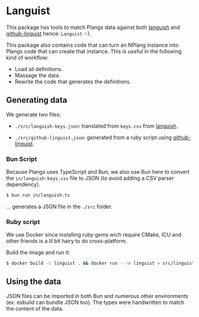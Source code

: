 # Languist

This package has tools to match Plangs data against both [languish](https://github.com/tjpalmer/languish) and [github-linguist](https://github.com/github-linguist/linguist) hence: `Languist` :-).

This package also contains code that can turn an NPlang instance into Plangs code that can create that instance. This is useful in the following kind of workflow:

* Load all definitions.
* Massage the data.
* Rewrite the code that generates the definitions.

## Generating data

We generate two files:

* `./src/languish-keys.json`: translated from `keys.csv` from [languish](https://github.com/tjpalmer/languish).

* `./src/github-linguist.json`: generated from a ruby script using [github-linguist](https://github.com/github-linguist/linguist).

### Bun Script

Because Plangs uses TypeScript and Bun, we also use Bun here to convert the `in/languish-keys.csv` file to JSON (to avoid adding a CSV parser dependency).

```sh
$ bun run in/languish.ts
```

... generates a JSON file in the `./src` folder.

### Ruby script

We use Docker since installing ruby gems wich require CMake,
ICU and other friends is a lil bit hairy to do cross-platform.

Build the image and run it:

```sh
$ docker build -t linguist . && docker run --rm linguist > src/linguist.json
```

## Using the data

JSON files can be imported in both Bun and numerous other environments (ex: esbuild can bundle JSON too). The types were handwritten to match the content of the data.